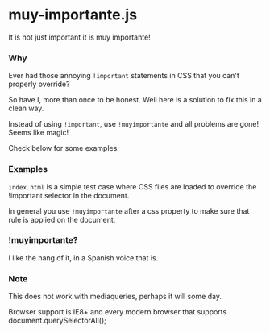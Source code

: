 muy-importante.js
===

It is not just important it is muy importante!

### Why

Ever had those annoying `!important` statements in CSS that you can't properly override?

So have I, more than once to be honest. Well here is a solution to fix this in a clean way.

Instead of using `!important`, use `!muyimportante` and all problems are gone! Seems like magic!

Check below for some examples.

### Examples

`index.html` is a simple test case where CSS files are loaded to override the !important selector in the document.

In general you use `!muyimportante` after a css property to make sure that rule is applied on the document.

### !muyimportante?

I like the hang of it, in a Spanish voice that is.

### Note

This does not work with mediaqueries, perhaps it will some day.

Browser support is IE8+ and every modern browser that supports document.querySelectorAll();
